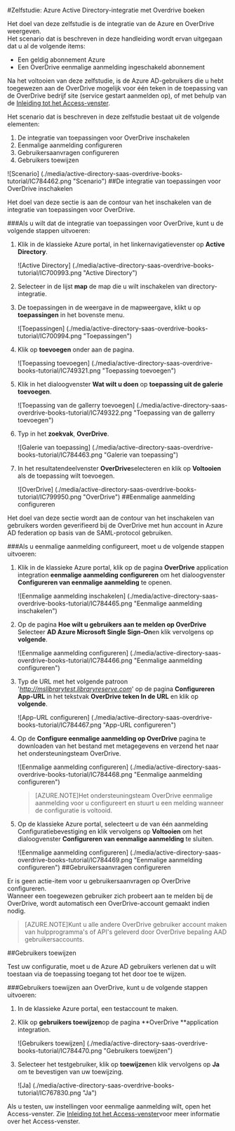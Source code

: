 <properties 
    pageTitle="Zelfstudie: Azure Active Directory-integratie met Overdrive boeken | Microsoft Azure" 
    description="Meer informatie over het Overdrive boeken met Azure Active Directory gebruiken voor het inschakelen van eenmalige aanmelding, geautomatiseerde provisioning en meer!" 
    services="active-directory" 
    authors="jeevansd"  
    documentationCenter="na" 
    manager="femila"/>
<tags 
    ms.service="active-directory" 
    ms.devlang="na" 
    ms.topic="article" 
    ms.tgt_pltfrm="na" 
    ms.workload="identity" 
    ms.date="09/29/2016" 
    ms.author="jeedes" />

#<a name="tutorial-azure-active-directory-integration-with-overdrive-books"></a>Zelfstudie: Azure Active Directory-integratie met Overdrive boeken
  
Het doel van deze zelfstudie is de integratie van de Azure en OverDrive weergeven.  
Het scenario dat is beschreven in deze handleiding wordt ervan uitgegaan dat u al de volgende items:

-   Een geldig abonnement Azure
-   Een OverDrive eenmalige aanmelding ingeschakeld abonnement
  
Na het voltooien van deze zelfstudie, is de Azure AD-gebruikers die u hebt toegewezen aan de OverDrive mogelijk voor één teken in de toepassing van de OverDrive bedrijf site (service gestart aanmelden op), of met behulp van de [Inleiding tot het Access-venster](active-directory-saas-access-panel-introduction.md).
  
Het scenario dat is beschreven in deze zelfstudie bestaat uit de volgende elementen:

1.  De integratie van toepassingen voor OverDrive inschakelen
2.  Eenmalige aanmelding configureren
3.  Gebruikersaanvragen configureren
4.  Gebruikers toewijzen

![Scenario] (./media/active-directory-saas-overdrive-books-tutorial/IC784462.png "Scenario")
##<a name="enabling-the-application-integration-for-overdrive"></a>De integratie van toepassingen voor OverDrive inschakelen
  
Het doel van deze sectie is aan de contour van het inschakelen van de integratie van toepassingen voor OverDrive.

###<a name="to-enable-the-application-integration-for-overdrive-perform-the-following-steps"></a>Als u wilt dat de integratie van toepassingen voor OverDrive, kunt u de volgende stappen uitvoeren:

1.  Klik in de klassieke Azure portal, in het linkernavigatievenster op **Active Directory**.

    ![Active Directory] (./media/active-directory-saas-overdrive-books-tutorial/IC700993.png "Active Directory")

2.  Selecteer in de lijst **map** de map die u wilt inschakelen van directory-integratie.

3.  De toepassingen in de weergave in de mapweergave, klikt u op **toepassingen** in het bovenste menu.

    ![Toepassingen] (./media/active-directory-saas-overdrive-books-tutorial/IC700994.png "Toepassingen")

4.  Klik op **toevoegen** onder aan de pagina.

    ![Toepassing toevoegen] (./media/active-directory-saas-overdrive-books-tutorial/IC749321.png "Toepassing toevoegen")

5.  Klik in het dialoogvenster **Wat wilt u doen** op **toepassing uit de galerie toevoegen**.

    ![Toepassing van de gallerry toevoegen] (./media/active-directory-saas-overdrive-books-tutorial/IC749322.png "Toepassing van de gallerry toevoegen")

6.  Typ in het **zoekvak**, **OverDrive**.

    ![Galerie van toepassing] (./media/active-directory-saas-overdrive-books-tutorial/IC784463.png "Galerie van toepassing")

7.  In het resultatendeelvenster **OverDrive**selecteren en klik op **Voltooien** als de toepassing wilt toevoegen.

    ![OverDrive] (./media/active-directory-saas-overdrive-books-tutorial/IC799950.png "OverDrive")
##<a name="configuring-single-sign-on"></a>Eenmalige aanmelding configureren
  
Het doel van deze sectie wordt aan de contour van het inschakelen van gebruikers worden geverifieerd bij de OverDrive met hun account in Azure AD federation op basis van de SAML-protocol gebruiken.

###<a name="to-configure-single-sign-on-perform-the-following-steps"></a>Als u eenmalige aanmelding configureert, moet u de volgende stappen uitvoeren:

1.  Klik in de klassieke Azure portal, klik op de pagina **OverDrive** application integration **eenmalige aanmelding configureren** om het dialoogvenster **Configureren van eenmalige aanmelding** te openen.

    ![Eenmalige aanmelding inschakelen] (./media/active-directory-saas-overdrive-books-tutorial/IC784465.png "Eenmalige aanmelding inschakelen")

2.  Op de pagina **Hoe wilt u gebruikers aan te melden op OverDrive** Selecteer **AD Azure Microsoft Single Sign-On**en klik vervolgens op **volgende**.

    ![Eenmalige aanmelding configureren] (./media/active-directory-saas-overdrive-books-tutorial/IC784466.png "Eenmalige aanmelding configureren")

3.  Typ de URL met het volgende patroon '*http://mslibrarytest.libraryreserve.com*' op de pagina **Configureren App-URL** in het tekstvak **OverDrive teken In de URL** en klik op **volgende**.

    ![App-URL configureren] (./media/active-directory-saas-overdrive-books-tutorial/IC784467.png "App-URL configureren")

4.  Op de **Configure eenmalige aanmelding op OverDrive** pagina te downloaden van het bestand met metagegevens en verzend het naar het ondersteuningsteam OverDrive.

    ![Eenmalige aanmelding configureren] (./media/active-directory-saas-overdrive-books-tutorial/IC784468.png "Eenmalige aanmelding configureren")

    >[AZURE.NOTE]Het ondersteuningsteam OverDrive eenmalige aanmelding voor u configureert en stuurt u een melding wanneer de configuratie is voltooid.

5.  Op de klassieke Azure portal, selecteert u de van één aanmelding Configuratiebevestiging en klik vervolgens op **Voltooien** om het dialoogvenster **Configureren van eenmalige aanmelding** te sluiten.

    ![Eenmalige aanmelding configureren] (./media/active-directory-saas-overdrive-books-tutorial/IC784469.png "Eenmalige aanmelding configureren")
##<a name="configuring-user-provisioning"></a>Gebruikersaanvragen configureren
  
Er is geen actie-item voor u gebruikersaanvragen op OverDrive configureren.  
Wanneer een toegewezen gebruiker zich probeert aan te melden bij de OverDrive, wordt automatisch een OverDrive-account gemaakt indien nodig.

>[AZURE.NOTE]Kunt u alle andere OverDrive gebruiker account maken van hulpprogramma's of API's geleverd door OverDrive bepaling AAD gebruikersaccounts.

##<a name="assigning-users"></a>Gebruikers toewijzen
  
Test uw configuratie, moet u de Azure AD gebruikers verlenen dat u wilt toestaan via de toepassing toegang tot het door toe te wijzen.

###<a name="to-assign-users-to-overdrive-perform-the-following-steps"></a>Gebruikers toewijzen aan OverDrive, kunt u de volgende stappen uitvoeren:

1.  In de klassieke Azure portal, een testaccount te maken.

2.  Klik op **gebruikers toewijzen**op de pagina **OverDrive **application integration.

    ![Gebruikers toewijzen] (./media/active-directory-saas-overdrive-books-tutorial/IC784470.png "Gebruikers toewijzen")

3.  Selecteer het testgebruiker, klik op **toewijzen**en klik vervolgens op **Ja** om te bevestigen van uw toewijzing.

    ![Ja] (./media/active-directory-saas-overdrive-books-tutorial/IC767830.png "Ja")
  
Als u testen, uw instellingen voor eenmalige aanmelding wilt, open het Access-venster. Zie [Inleiding tot het Access-venster](active-directory-saas-access-panel-introduction.md)voor meer informatie over het Access-venster.